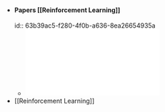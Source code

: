 - #### Papers [[Reinforcement Learning]]
  id:: 63b39ac5-f280-4f0b-a636-8ea26654935a
	- ![Learning to Communicate with Deep Multi-Agent Reinforcement Learning.pdf](../assets/Learning_to_Communicate_with_Deep_Multi-Agent_Reinforcement_Learning_1672677817834_0.pdf)
- [[Reinforcement Learning]]